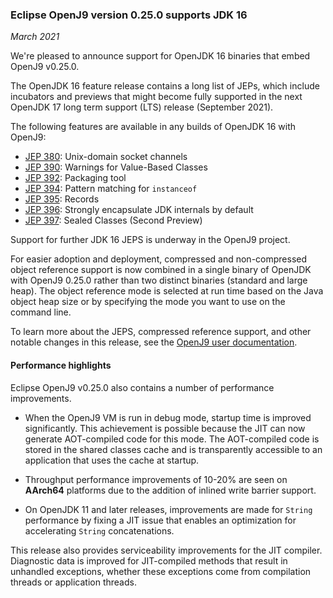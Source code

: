 <!--
Copyright (c) 2017, 2021 IBM Corp. and others

This program and the accompanying materials are made available under
the terms of the Eclipse Public License 2.0 which accompanies this
distribution and is available at https://www.eclipse.org/legal/epl-2.0/
or the Apache License, Version 2.0 which accompanies this distribution and
is available at https://www.apache.org/licenses/LICENSE-2.0.

This Source Code may also be made available under the following
Secondary Licenses when the conditions for such availability set
forth in the Eclipse Public License, v. 2.0 are satisfied: GNU
General Public License, version 2 with the GNU Classpath
Exception [1] and GNU General Public License, version 2 with the
OpenJDK Assembly Exception [2].

[1] https://www.gnu.org/software/classpath/license.html
[2] http://openjdk.java.net/legal/assembly-exception.html

SPDX-License-Identifier: EPL-2.0 OR Apache-2.0 OR GPL-2.0 WITH Classpath-exception-2.0 OR LicenseRef-GPL-2.0 WITH Assembly-exception

The project website pages cannot be redistributed
-->

### Eclipse OpenJ9 version 0.25.0 supports JDK 16

*March 2021*

We're pleased to announce support for OpenJDK 16 binaries that embed OpenJ9 v0.25.0.

The OpenJDK 16 feature release contains a long list of JEPs, which include incubators and previews that might become fully supported in the next OpenJDK 17 long term support (LTS) release (September 2021).

The following features are available in any builds of OpenJDK 16 with OpenJ9:

- [JEP 380](https://openjdk.java.net/jeps/380): Unix-domain socket channels
- [JEP 390](https://openjdk.java.net/jeps/390): Warnings for Value-Based Classes
- [JEP 392](https://openjdk.java.net/jeps/392): Packaging tool
- [JEP 394](https://openjdk.java.net/jeps/394): Pattern matching for `instanceof`
- [JEP 395](https://openjdk.java.net/jeps/395): Records
- [JEP 396](https://openjdk.java.net/jeps/396): Strongly encapsulate JDK internals by default
- [JEP 397](https://openjdk.java.net/jeps/397): Sealed Classes (Second Preview)

Support for further JDK 16 JEPS is underway in the OpenJ9 project.

For easier adoption and deployment, compressed and non-compressed object reference support is now combined in a single binary of OpenJDK with OpenJ9 0.25.0 rather than two distinct binaries (standard and large heap). The object reference mode is selected at run time based on the Java object heap size or by specifying the mode you want to use on the command line.  

To learn more about the JEPS, compressed reference support, and other notable changes in this release, see the
[OpenJ9 user documentation](./docs/version0.25/).

#### Performance highlights

Eclipse OpenJ9 v0.25.0 also contains a number of performance improvements.

- When the OpenJ9 VM is run in debug mode, startup time is improved significantly. This achievement is possible because the JIT can now generate AOT-compiled code for this mode. The AOT-compiled code is stored in the shared classes cache and is transparently accessible to an application that uses the cache at startup.

- Throughput performance improvements of 10-20% are seen on **AArch64** platforms due to the addition of inlined write barrier support.

- On OpenJDK 11 and later releases, improvements are made for `String` performance by fixing a JIT issue that enables an optimization for accelerating `String` concatenations.  

This release also provides serviceability improvements for the JIT compiler. Diagnostic data is improved for JIT-compiled methods that result in unhandled exceptions, whether these exceptions come from compilation threads or application threads.
